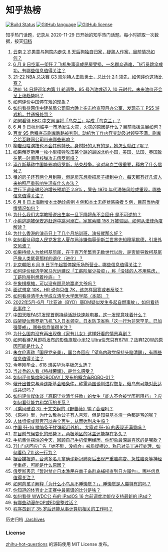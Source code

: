 # 知乎热榜
[![Build Status](https://github.com/ToWeLong/zhihu-hot-questions/workflows/CI/badge.svg)](https://github.com/ToWeLong/zhihu-hot-questions/actions)
[![GitHub language](https://img.shields.io/badge/language-golang-orange.svg)](https://golang.org/)
[![GitHub license](https://img.shields.io/github/license/ToWeLong/zhihu-hot-questions)](https://github.com/ToWeLong/zhihu-hot-questions/blob/main/LICENSE)

知乎热门话题，记录从 2020-11-29 日开始的知乎热门话题。每小时抓取一次数据，按天[归档](./archives)

<!-- BEGIN -->

1. [云南 2 岁男童与狗院内走失 8 天后狗独自归家，疑熟人作案，目前情况如何？](https://www.zhihu.com/question/536720086)
1. [6 月 9 日空军一架歼 7 飞机失事造成民房受损，一名群众遇难，飞行员跳伞成功，有哪些信息值得关注？](https://www.zhihu.com/question/536827330)
1. [21-22 NBA 总决赛 G3 凯尔特人击败勇士，总比分 2:1 领先，如何评价这场比赛？](https://www.zhihu.com/question/536795601)
1. [油价 14 日将迎年内第 11 轮调整，95 号汽油或迈入 10 元时代，未来油价还会呈上涨趋势吗？](https://www.zhihu.com/question/536711350)
1. [如何评价中国停车难的现象？](https://www.zhihu.com/question/63794751)
1. [如何看待网传中建某局公司周六晚上突击检查项目办公室，发现员工 PS5 游戏机，并通报处罚？](https://www.zhihu.com/question/535580527)
1. [如何看待 BBC 中文网误将「乌克兰」写成「鸟克兰」？](https://www.zhihu.com/question/536700025)
1. [6 月 9 日杭州临平一市场发生火灾，火灾的原因是什么？目前救援进展如何？](https://www.zhihu.com/question/536825591)
1. [百度 95 后程序员删库跑路被判刑，动机为工作内容变动及对领导不满，删库会给互联网公司带来哪些影响？](https://www.zhihu.com/question/536802022)
1. [柳岩没啥演技也不会其他特长。身材好的人有的是，她怎么就红了呢？](https://www.zhihu.com/question/432130274)
1. [如果俄罗斯用一枚小型核弹攻击某个跳的最凶北约小国，美国、法国、英国敢在第一时间用核弹攻击俄罗斯吗？](https://www.zhihu.com/question/519569091)
1. [泽连斯基称中国能影响俄罗斯，结束战争，这对乌克兰很重要，释放了什么信号？](https://www.zhihu.com/question/536809241)
1. [租的房子还有两个月到期，但是房东想卖把房子挂到中介，每天都有好几波人来拍照严重影响生活有什么办法？](https://www.zhihu.com/question/465585029)
1. [世行下调全球经济增长预期至 2.9% ，警告 1970 年代滞胀风险或重现，哪些信息值得关注？](https://www.zhihu.com/question/536680139)
1. [6 月 8 日上海新增本土确诊病例 4 例和本土无症状感染者 5 例，目前当地疫情情况如何？](https://www.zhihu.com/question/536794975)
1. [为什么我们大学教授说出生率一旦下降将永不会回升 是不可逆的？](https://www.zhihu.com/question/30210899)
1. [小偷逃跑被保安追赶途中跳河溺亡，家属索赔 158 万被驳回，如何从法律角度解读？](https://www.zhihu.com/question/536810012)
1. [为什么香港的演员只上了几个月培训班，演技就那么好？](https://www.zhihu.com/question/536545555)
1. [如何看待印度人民党发言人夏尔玛涉嫌侮辱伊斯兰世界先知穆罕默德，引发外交风波？](https://www.zhihu.com/question/536658119)
1. [如果持续人为给柯基剪尾，在千百万年繁育无数世代以后，是否能导致柯基尾巴像人类尾骨那样的退化（进化）？](https://www.zhihu.com/question/528097148)
1. [北京朝阳 6 月 9 日下午起暂停娱乐场所营业，哪些信息值得关注？](https://www.zhihu.com/question/536838268)
1. [如何评价经济学家马光远建议「工薪阶层少投资」，称「没钱的人不用焦虑，工薪阶层别想着抄底」？](https://www.zhihu.com/question/536637052)
1. [在象棋棋摊，可以没有顾忌地赢老大爷吗？](https://www.zhihu.com/question/484946212)
1. [面试想拿 10K，HR 说你只值 7K，该怎样回答或者反驳？](https://www.zhihu.com/question/282880854)
1. [如何看待清华大学成立清华大学医学部（本部）？](https://www.zhihu.com/question/536344944)
1. [2022年5月-6月「比亚迪（BYD）唐DM疑似发生多起自燃事故」，如何看待此事件？](https://www.zhihu.com/question/535554669)
1. [中国天眼FAST发现首例持续活跃快速射电暴，这一发现意味着什么？](https://www.zhihu.com/question/536822801)
1. [四架疑似俄罗斯飞机飞入日本领空，日本防卫省称「这一行为非常罕见，已加强警戒」，哪些信息值得关注？](https://www.zhihu.com/question/536674477)
1. [为什么国内没有再出现像《家有儿女》这样好看的情景喜剧？](https://www.zhihu.com/question/375730354)
1. [如何看待7月即将发布的影像旗舰小米12 Ultra快充只有67W ？放弃120W的原因可能是什么 ?](https://www.zhihu.com/question/536773775)
1. [朱立伦声称「国民党亲美」，国台办回应「望岛内政党保持头脑清醒」，有哪些信息值得关注？](https://www.zhihu.com/question/536822830)
1. [今年刚毕业，618 想买华为平板怎么选？](https://www.zhihu.com/question/536807709)
1. [当过兵的人看《特战荣耀》，是什么感受？](https://www.zhihu.com/question/526192490)
1. [如何评价集度ROBODAY上发布的概念车ROBO-01？](https://www.zhihu.com/question/536717918)
1. [俄开出普京与泽连斯基会晤条件，称需两国谈判进程恢复，俄乌有可能对此达成共识吗？](https://www.zhihu.com/question/536796891)
1. [如何评价媒体谈「高职毕业清华任教」的女生「能人不会被学历所阻挡」？应如何看待能力和学历的关系？](https://www.zhihu.com/question/536625779)
1. [《乘风破浪 3》于文文组的《野蔷薇》输了合理吗？](https://www.zhihu.com/question/535893994)
1. [《原神》里，为什么散兵公子有人喜欢，但是知易基本清一色都是骂的呢？](https://www.zhihu.com/question/536630050)
1. [人体组织或器官可以完全再生，从而达到永生吗？](https://www.zhihu.com/question/532954323)
1. [中国 歼-16 抛箔条干扰弹驱赶外机， 大家对 歼-16 的表现还满意吗？](https://www.zhihu.com/question/536808829)
1. [在目前气候变化的形势下，两极地区的冰盖还能存在多久？](https://www.zhihu.com/question/533202958)
1. [手机集体摆烂的今天，回顾自己手机使用经历，你印象最深最喜欢的是哪款？](https://www.zhihu.com/question/530007441)
1. [711 门店回应广告「她不醉，没机会」被质疑擦边，称已对员工进行处理，如何看待 711 这一行为？](https://www.zhihu.com/question/536643811)
1. [据台媒报道，台湾多名儿童确诊新冠肺炎后出现严重脑病变、急性脑炎等神经学重症，可能是什么原因？](https://www.zhihu.com/question/536795368)
1. [俄罗斯表示「暂时禁止日本渔民在南千岛群岛捕捞直到日方履约」，哪些信息值得关注？](https://www.zhihu.com/question/536671396)
1. [如何向孩子解释「为什么小鸟从不睡懒觉？」，睡懒觉是人类特有的吗？](https://www.zhihu.com/question/534201440)
1. [你知道的体育史上正赛中最离谱的比分是啥？](https://www.zhihu.com/question/534727644)
1. [如何看待 WWDC公 布的 iPadOS 16 台前调度功能仅支持最新的 iPad？](https://www.zhihu.com/question/536486443)
1. [有哪些动漫在OP或ED里整过活？](https://www.zhihu.com/question/536033384)
1. [程序员到了 35 岁后还能从事计算机相关的工作吗？](https://www.zhihu.com/question/536220160)

<!-- END -->

历史归档 [./archives](./archives)


### License
[zhihu-hot-questions](https://github.com/towelong/zhihu-hot-questions) 的源码使用 MIT License 发布。
